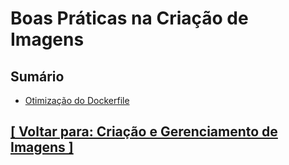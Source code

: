 # Boas Práticas na Criação de Imagens

## Sumário

- <a id="otimizacao-dockerfile">[Otimização do Dockerfile](./1-otimizacao-dockerfile/otimizacao-dockerfile.md)</a>

## [[ Voltar para: Criação e Gerenciamento de Imagens ]](../criacao-gerenciamento-imagens.md#boas-praticas-criacao-imagens)